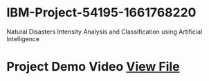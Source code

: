 # IBM-Project-54195-1661768220
Natural Disasters Intensity Analysis and Classification using Artificial Intelligence
# Project Demo Video [View File](https://user-images.githubusercontent.com/113753815/202864697-467c182b-b812-4670-afd3-7eb433f1ce4d.mp4)
